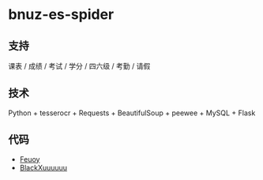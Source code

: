 # bnuz-es-spider



## 支持

课表 / 成绩 / 考试 / 学分 / 四六级 / 考勤 / 请假



## 技术

Python + tesserocr + Requests + BeautifulSoup + peewee + MySQL + Flask



## 代码

- [Feuoy](https://github.com/Feuoy)
- [BlackXuuuuuu](https://github.com/BlackXuuuuuu)
